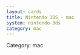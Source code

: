 ```yaml
---
layout: cards
title: Nintendo 3DS - mac
system: nintendo-3ds
category: mac
---
```

<div class="alert alert-secondary mb-4"><span class="i18n innerHTML-category">Category: </span><span class="i18n innerHTML-cat-mac">mac</span></div>
